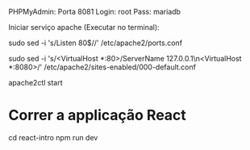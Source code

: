 PHPMyAdmin: Porta 8081
Login:	root
Pass: 	mariadb

Iniciar serviço apache (Executar no terminal):

sudo sed -i 's/Listen 80$//' /etc/apache2/ports.conf

sudo sed -i 's/<VirtualHost *:80>/ServerName 127.0.0.1\n<VirtualHost *:8080>/' /etc/apache2/sites-enabled/000-default.conf

apache2ctl start


# Correr a applicação React
cd react-intro
npm run dev